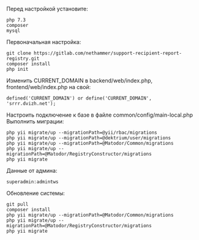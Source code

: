 Перед настройкой установите:
```
php 7.3
composer
mysql
```

Первоначальная настройка:
```
git clone https://gitlab.com/nethammer/support-recipient-report-registry.git
composer install
php init
```

Изменить CURRENT_DOMAIN в backend/web/index.php, frontend/web/index.php на свой:
```
defined('CURRENT_DOMAIN') or define('CURRENT_DOMAIN', 'srrr.dvizh.net');
```

Настроить подключение к базе в файле common/config/main-local.php
Выполнить миграции:
```
php yii migrate/up --migrationPath=@yii/rbac/migrations
php yii migrate/up --migrationPath=@dektrium/user/migrations
php yii migrate/up --migrationPath=@Matodor/Common/migrations
php yii migrate/up --migrationPath=@Matodor/RegistryConstructor/migrations
php yii migrate
```

Данные от админа:
```
superadmin:admintws
```

Обновление системы:
```
git pull
composer install
php yii migrate/up --migrationPath=@Matodor/Common/migrations
php yii migrate/up --migrationPath=@Matodor/RegistryConstructor/migrations
php yii migrate
```
